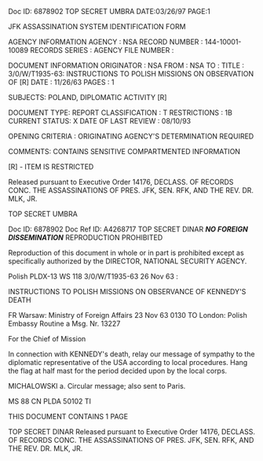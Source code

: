 Doc ID: 6878902 TOP SECRET UMBRA DATE:03/26/97
PAGE:1

JFK ASSASSINATION SYSTEM
IDENTIFICATION FORM

AGENCY INFORMATION
AGENCY : NSA
RECORD NUMBER : 144-10001-10089
RECORDS SERIES :
AGENCY FILE NUMBER :

DOCUMENT INFORMATION
ORIGINATOR : NSA
FROM : NSA
ΤΟ :
TITLE :
3/0/W/T1935-63: INSTRUCTIONS TO POLISH MISSIONS ON OBSERVATION OF [R]
DATE : 11/26/63
PAGES : 1

SUBJECTS:
POLAND, DIPLOMATIC ACTIVITY [R]

DOCUMENT TYPE: REPORT
CLASSIFICATION : T
RESTRICTIONS : 1B
CURRENT STATUS: X
DATE OF LAST REVIEW : 08/10/93

OPENING CRITERIA :
ORIGINATING AGENCY'S DETERMINATION REQUIRED

COMMENTS:
CONTAINS SENSITIVE COMPARTMENTED INFORMATION

[R] - ITEM IS RESTRICTED

Released pursuant to Executive Order 14176, DECLASS. OF RECORDS CONC. THE ASSASSINATIONS OF PRES. JFK, SEN.
RFK, AND THE REV. DR. MLK, JR.

TOP SECRET UMBRA

Doc ID: 6878902 Doc Ref ID: A4268717
TOP SECRET DINAR
*****************NO FOREIGN DISSEMINATION*****************
REPRODUCTION PROHIBITED

Reproduction of this document in
whole or in part is prohibited
except as specifically authorized
by the DIRECTOR, NATIONAL
SECURITY AGENCY.

Polish PLDX-13 WS 118 3/0/W/T1935-63
26 Nov 63
:

INSTRUCTIONS TO POLISH MISSIONS ON OBSERVANCE OF KENNEDY'S DEATH

FR Warsaw: Ministry of Foreign Affairs 23 Nov 63 0130
TO London: Polish Embassy Routine
a
Msg. Nr. 13227

For the Chief of Mission

In connection with KENNEDY's death, relay our message of sympathy to the
diplomatic representative of the USA according to local procedures. Hang the
flag at half mast for the period decided upon by the local corps.

MICHALOWSKI
a. Circular message; also sent to Paris.

MS 88 CN PLDA 50102 TI

THIS DOCUMENT CONTAINS 1 PAGE

TOP SECRET DINAR
Released pursuant to Executive Order 14176, DECLASS. OF RECORDS CONC. THE ASSASSINATIONS OF PRES. JFK, SEN.
RFK, AND THE REV. DR. MLK, JR.
